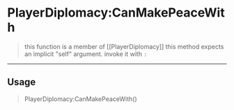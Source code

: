# PlayerDiplomacy:CanMakePeaceWith
> this function is a member of [[PlayerDiplomacy]]
> this method expects an implicit "self" argument. invoke it with `:`
-----
## Usage
> PlayerDiplomacy:CanMakePeaceWith()
